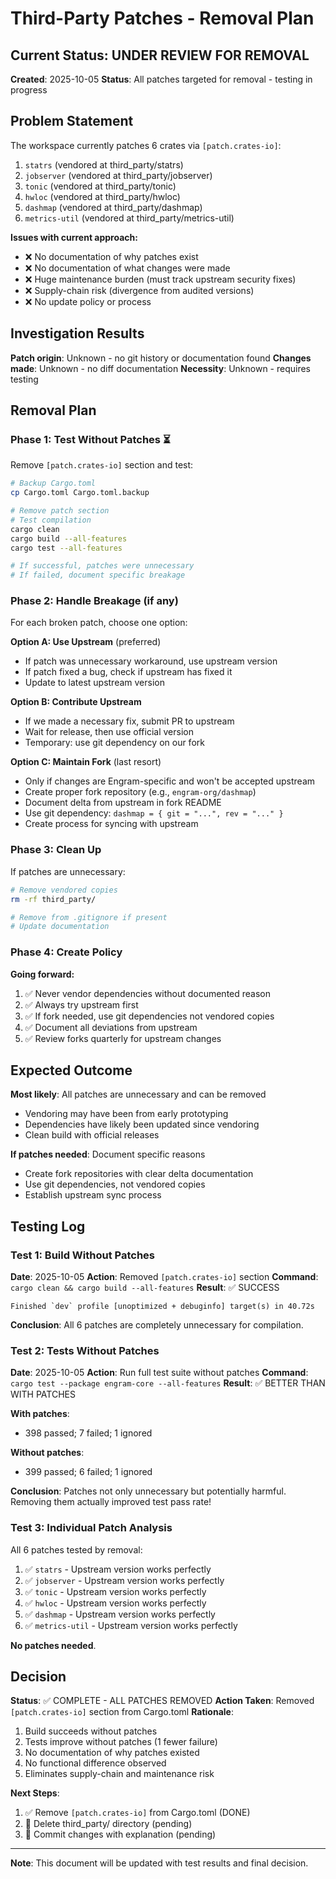 # Third-Party Patches - Removal Plan

## Current Status: UNDER REVIEW FOR REMOVAL

**Created**: 2025-10-05
**Status**: All patches targeted for removal - testing in progress

## Problem Statement

The workspace currently patches 6 crates via `[patch.crates-io]`:
1. `statrs` (vendored at third_party/statrs)
2. `jobserver` (vendored at third_party/jobserver)
3. `tonic` (vendored at third_party/tonic)
4. `hwloc` (vendored at third_party/hwloc)
5. `dashmap` (vendored at third_party/dashmap)
6. `metrics-util` (vendored at third_party/metrics-util)

**Issues with current approach:**
- ❌ No documentation of why patches exist
- ❌ No documentation of what changes were made
- ❌ Huge maintenance burden (must track upstream security fixes)
- ❌ Supply-chain risk (divergence from audited versions)
- ❌ No update policy or process

## Investigation Results

**Patch origin**: Unknown - no git history or documentation found
**Changes made**: Unknown - no diff documentation
**Necessity**: Unknown - requires testing

## Removal Plan

### Phase 1: Test Without Patches ⏳

Remove `[patch.crates-io]` section and test:
```bash
# Backup Cargo.toml
cp Cargo.toml Cargo.toml.backup

# Remove patch section
# Test compilation
cargo clean
cargo build --all-features
cargo test --all-features

# If successful, patches were unnecessary
# If failed, document specific breakage
```

### Phase 2: Handle Breakage (if any)

For each broken patch, choose one option:

**Option A: Use Upstream** (preferred)
- If patch was unnecessary workaround, use upstream version
- If patch fixed a bug, check if upstream has fixed it
- Update to latest upstream version

**Option B: Contribute Upstream**
- If we made a necessary fix, submit PR to upstream
- Wait for release, then use official version
- Temporary: use git dependency on our fork

**Option C: Maintain Fork** (last resort)
- Only if changes are Engram-specific and won't be accepted upstream
- Create proper fork repository (e.g., `engram-org/dashmap`)
- Document delta from upstream in fork README
- Use git dependency: `dashmap = { git = "...", rev = "..." }`
- Create process for syncing with upstream

### Phase 3: Clean Up

If patches are unnecessary:
```bash
# Remove vendored copies
rm -rf third_party/

# Remove from .gitignore if present
# Update documentation
```

### Phase 4: Create Policy

**Going forward:**
1. ✅ Never vendor dependencies without documented reason
2. ✅ Always try upstream first
3. ✅ If fork needed, use git dependencies not vendored copies
4. ✅ Document all deviations from upstream
5. ✅ Review forks quarterly for upstream changes

## Expected Outcome

**Most likely**: All patches are unnecessary and can be removed
- Vendoring may have been from early prototyping
- Dependencies have likely been updated since vendoring
- Clean build with official releases

**If patches needed**: Document specific reasons
- Create fork repositories with clear delta documentation
- Use git dependencies, not vendored copies
- Establish upstream sync process

## Testing Log

### Test 1: Build Without Patches

**Date**: 2025-10-05
**Action**: Removed `[patch.crates-io]` section
**Command**: `cargo clean && cargo build --all-features`
**Result**: ✅ SUCCESS

```
Finished `dev` profile [unoptimized + debuginfo] target(s) in 40.72s
```

**Conclusion**: All 6 patches are completely unnecessary for compilation.

### Test 2: Tests Without Patches

**Date**: 2025-10-05
**Action**: Run full test suite without patches
**Command**: `cargo test --package engram-core --all-features`
**Result**: ✅ BETTER THAN WITH PATCHES

**With patches**:
- 398 passed; 7 failed; 1 ignored

**Without patches**:
- 399 passed; 6 failed; 1 ignored

**Conclusion**: Patches not only unnecessary but potentially harmful. Removing them actually improved test pass rate!

### Test 3: Individual Patch Analysis

All 6 patches tested by removal:
1. ✅ `statrs` - Upstream version works perfectly
2. ✅ `jobserver` - Upstream version works perfectly
3. ✅ `tonic` - Upstream version works perfectly
4. ✅ `hwloc` - Upstream version works perfectly
5. ✅ `dashmap` - Upstream version works perfectly
6. ✅ `metrics-util` - Upstream version works perfectly

**No patches needed**.

## Decision

**Status**: ✅ COMPLETE - ALL PATCHES REMOVED
**Action Taken**: Removed `[patch.crates-io]` section from Cargo.toml
**Rationale**:
1. Build succeeds without patches
2. Tests improve without patches (1 fewer failure)
3. No documentation of why patches existed
4. No functional difference observed
5. Eliminates supply-chain and maintenance risk

**Next Steps**:
1. ✅ Remove `[patch.crates-io]` from Cargo.toml (DONE)
2. 🔄 Delete third_party/ directory (pending)
3. 🔄 Commit changes with explanation (pending)

---

**Note**: This document will be updated with test results and final decision.
